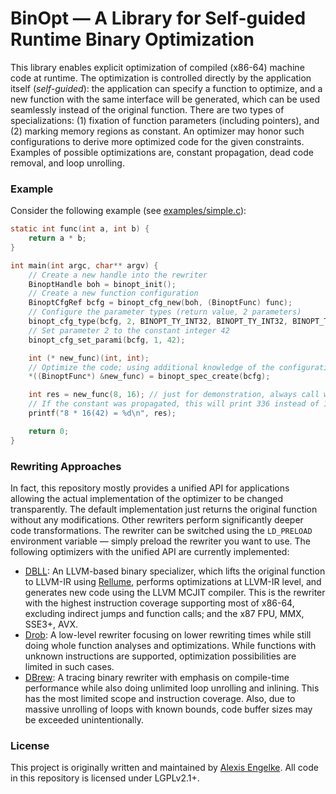 # BinOpt — A Library for Self-guided Runtime Binary Optimization

This library enables explicit optimization of compiled (x86-64) machine code at runtime. The optimization is controlled directly by the application itself (*self-guided*): the application can specify a function to optimize, and a new function with the same interface will be generated, which can be used seamlessly instead of the original function. There are two types of specializations: (1) fixation of function parameters (including pointers), and (2) marking memory regions as constant. An optimizer may honor such configurations to derive more optimized code for the given constraints. Examples of possible optimizations are, constant propagation, dead code removal, and loop unrolling.

### Example

Consider the following example (see [examples/simple.c](examples/simple.c)):

```c
static int func(int a, int b) {
    return a * b;
}

int main(int argc, char** argv) {
    // Create a new handle into the rewriter
    BinoptHandle boh = binopt_init();
    // Create a new function configuration
    BinoptCfgRef bcfg = binopt_cfg_new(boh, (BinoptFunc) func);
    // Configure the parameter types (return value, 2 parameters)
    binopt_cfg_type(bcfg, 2, BINOPT_TY_INT32, BINOPT_TY_INT32, BINOPT_TY_INT32);
    // Set parameter 2 to the constant integer 42
    binopt_cfg_set_parami(bcfg, 1, 42);

    int (* new_func)(int, int);
    // Optimize the code; using additional knowledge of the configuration
    *((BinoptFunc*) &new_func) = binopt_spec_create(bcfg);

    int res = new_func(8, 16); // just for demonstration, always call with 42!
    // If the constant was propagated, this will print 336 instead of 128.
    printf("8 * 16(42) = %d\n", res);

    return 0;
}
```

### Rewriting Approaches

In fact, this repository mostly provides a unified API for applications allowing the actual implementation of the optimizer to be changed transparently. The default implementation just returns the original function without any modifications. Other rewriters perform significantly deeper code transformations. The rewriter can be switched using the `LD_PRELOAD` environment variable — simply preload the rewriter you want to use. The following optimizers with the unified API are currently implemented:

- [DBLL](rewriter/dbll): An LLVM-based binary specializer, which lifts the original function to LLVM-IR using [Rellume](https://github.com/aengelke/rellume), performs optimizations at LLVM-IR level, and generates new code using the LLVM MCJIT compiler. This is the rewriter with the highest instruction coverage supporting most of x86-64, excluding indirect jumps and function calls; and the x87 FPU, MMX, SSE3+, AVX.
- [Drob](https://github.com/davidhildenbrand/drob): A low-level rewriter focusing on lower rewriting times while still doing whole function analyses and optimizations. While functions with unknown instructions are supported, optimization possibilities are limited in such cases.
- [DBrew](https://github.com/caps-tum/dbrew): A tracing binary rewriter with emphasis on compile-time performance while also doing unlimited loop unrolling and inlining. This has the most limited scope and instruction coverage. Also, due to massive unrolling of loops with known bounds, code buffer sizes may be exceeded unintentionally.

### License

This project is originally written and maintained by [Alexis Engelke](https://www.in.tum.de/caps/mitarbeiter/engelke/). All code in this repository is licensed under LGPLv2.1+.

